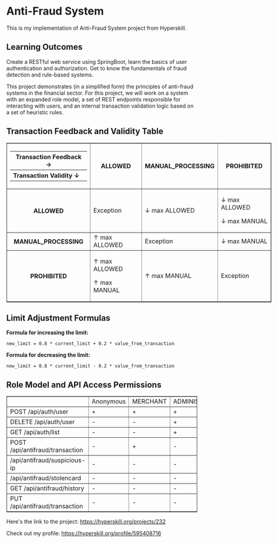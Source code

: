 # Anti-Fraud System

This is my implementation of Anti-Fraud System project from Hyperskill.

## Learning Outcomes
Create a RESTful web service using SpringBoot, learn the basics of user authentication and authorization. Get to know the fundamentals of fraud detection and rule-based systems.

This project demonstrates (in a simplified form) the principles of anti-fraud systems in the financial sector. 
For this project, we will work on a system with an expanded role model, a set of REST endpoints responsible for interacting with users, and an internal transaction validation logic based on a set of heuristic rules.

## Transaction Feedback and Validity Table

<table border="1" cellpadding="1" cellspacing="1" style="width: 700px;">
<tbody>
<tr>
<th>
<table>
<tbody>
<tr>
<th>Transaction Feedback →</th>
</tr>
<tr>
<th style="text-align: left;">Transaction Validity ↓</th>
</tr>
</tbody>
</table>
</th>
<th>ALLOWED</th>
<th>MANUAL_PROCESSING</th>
<th>PROHIBITED</th>
</tr>
<tr>
<th>ALLOWED</th>
<td>Exception</td>
<td>↓ max ALLOWED</td>
<td>
<p>↓ max ALLOWED</p>
<p>↓ max MANUAL</p>
</td>
</tr>
<tr>
<th>MANUAL_PROCESSING</th>
<td>↑ max ALLOWED</td>
<td>Exception</td>
<td>↓ max MANUAL</td>
</tr>
<tr>
<th>PROHIBITED</th>
<td>
<p>↑ max ALLOWED</p>
<p>↑ max MANUAL</p>
</td>
<td>↑ max MANUAL</td>
<td>Exception</td>
</tr>
</tbody>
</table>

## Limit Adjustment Formulas

**Formula for increasing the limit:**
```plaintext
new_limit = 0.8 * current_limit + 0.2 * value_from_transaction
```

**Formula for decreasing the limit:**
```plaintext
new_limit = 0.8 * current_limit - 0.2 * value_from_transaction
```
## Role Model and API Access Permissions
<table border="1" cellpadding="1" cellspacing="1">
<tbody>
<tr>
<td> </td>
<td>Anonymous</td>
<td>MERCHANT</td>
<td>ADMINISTRATOR</td>
<td>SUPPORT</td>
</tr>
<tr>
<td>POST /api/auth/user</td>
<td>+</td>
<td>+</td>
<td>+</td>
<td>+</td>
</tr>
<tr>
<td>DELETE /api/auth/user</td>
<td>-</td>
<td>-</td>
<td>+</td>
<td>-</td>
</tr>
<tr>
<td>GET /api/auth/list</td>
<td>-</td>
<td>-</td>
<td>+</td>
<td>+</td>
</tr>
<tr>
<td>POST /api/antifraud/transaction</td>
<td>-</td>
<td>+</td>
<td>-</td>
<td>-</td>
</tr>
<tr>
<td>/api/antifraud/suspicious-ip</td>
<td>-</td>
<td>-</td>
<td>-</td>
<td>+</td>
</tr>
<tr>
<td>/api/antifraud/stolencard</td>
<td>-</td>
<td>-</td>
<td>-</td>
<td>+</td>
</tr>
<tr>
<td>GET /api/antifraud/history</td>
<td>-</td>
<td>-</td>
<td>-</td>
<td>+</td>
</tr>
<tr>
<td>PUT /api/antifraud/transaction</td>
<td>-</td>
<td>-</td>
<td>-</td>
<td>+</td>
</tr>
</tbody>
</table>

Here's the link to the project: https://hyperskill.org/projects/232

Check out my profile: https://hyperskill.org/profile/595408716
